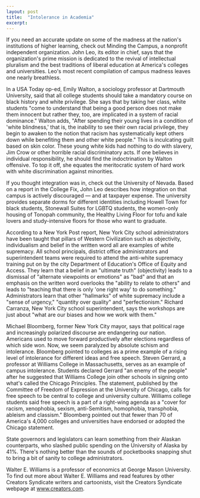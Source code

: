 ```yaml
---
layout: post
title:  "Intolerance in Academia"
excerpt:
---
```




If you need an accurate update on some of the madness at the nation's institutions of higher learning, check out Minding the Campus, a nonprofit independent organization. John Leo, its editor in chief, says that the organization's prime mission is dedicated to the revival of intellectual pluralism and the best traditions of liberal education at America's colleges and universities. Leo's most recent compilation of campus madness leaves one nearly breathless.

In a USA Today op-ed, Emily Walton, a sociology professor at Dartmouth University, said that all college students should take a mandatory course on black history and white privilege. She says that by taking her class, white students "come to understand that being a good person does not make them innocent but rather they, too, are implicated in a system of racial dominance." Walton adds, "After spending their young lives in a condition of 'white blindness,' that is, the inability to see their own racial privilege, they begin to awaken to the notion that racism has systematically kept others down while benefiting them and other white people." This is inculcating guilt based on skin color. These young white kids had nothing to do with slavery, Jim Crow or other horrible racial discriminatory acts. If one believes in individual responsibility, he should find the indoctrination by Walton offensive. To top it off, she equates the meritocratic system of hard work with white discrimination against minorities.

If you thought integration was in, check out the University of Nevada. Based on a report in the College Fix, John Leo describes how integration on that campus is actively discouraged — and at taxpayer expense. The university provides separate dorms for different identities including Howell Town for black students, Stonewall Suites for LGBTQ students, the women-only housing of Tonopah community, the Healthy Living Floor for tofu and kale lovers and study-intensive floors for those who want to graduate.

According to a New York Post report, New York City school administrators have been taught that pillars of Western Civilization such as objectivity, individualism and belief in the written word all are examples of white supremacy. All school principals, district office administrators and superintendent teams were required to attend the anti-white supremacy training put on by the city Department of Education's Office of Equity and Access. They learn that a belief in an "ultimate truth" (objectivity) leads to a dismissal of "alternate viewpoints or emotions" as "bad" and that an emphasis on the written word overlooks the "ability to relate to others" and leads to "teaching that there is only 'one right way' to do something." Administrators learn that other "hallmarks" of white supremacy include a "sense of urgency," "quantity over quality" and "perfectionism." Richard Carranza, New York City school superintendent, says the workshops are just about "what are our biases and how we work with them."



Michael Bloomberg, former New York City mayor, says that political rage and increasingly polarized discourse are endangering our nation. Americans used to move forward productively after elections regardless of which side won. Now, we seem paralyzed by absolute schism and intolerance. Bloomberg pointed to colleges as a prime example of a rising level of intolerance for different ideas and free speech. Steven Gerrard, a professor at Williams College in Massachusetts, serves as an example of campus intolerance. Students declared Gerrard "an enemy of the people" after he suggested that Williams College join other schools in signing onto what's called the Chicago Principles. The statement, published by the Committee of Freedom of Expression at the University of Chicago, calls for free speech to be central to college and university culture. Williams college students said free speech is a part of a right-wing agenda as a "cover for racism, xenophobia, sexism, anti-Semitism, homophobia, transphobia, ableism and classism." Bloomberg pointed out that fewer than 70 of America's 4,000 colleges and universities have endorsed or adopted the Chicago statement.

State governors and legislators can learn something from their Alaskan counterparts, who slashed public spending on the University of Alaska by 41%. There's nothing better than the sounds of pocketbooks snapping shut to bring a bit of sanity to college administrators.

Walter E. Williams is a professor of economics at George Mason University. To find out more about Walter E. Williams and read features by other Creators Syndicate writers and cartoonists, visit the Creators Syndicate webpage at www.creators.com.
